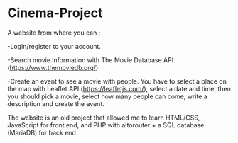 # Cinema-Project

A website from where you can :

-Login/register to your account.

-Search movie information with The Movie Database API. (https://www.themoviedb.org/)

-Create an event to see a movie with people. You have to select a place on the map with Leaflet API (https://leafletjs.com/), select a date and time, then you should pick a movie, select how many people can come, write a description and create the event. 

The website is an old project that allowed me to learn HTML/CSS, JavaScript for front end, and PHP with altorouter + a SQL database (MariaDB) for back end.
